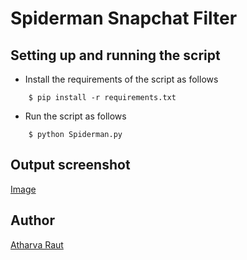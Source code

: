# <b> Spiderman Snapchat Filter </b>

## Setting up and running the script

- Install the requirements of the script as follows
```
    $ pip install -r requirements.txt
```

- Run the script as follows
```
    $ python Spiderman.py
```

## Output screenshot

[Image](https://freeimage.host/i/H4GdauS)

## Author
[Atharva Raut](https://github.com/Atharvaraut19)